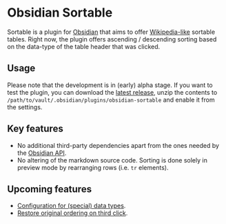 # Obsidian Sortable

Sortable is a plugin for [Obsidian](https://obsidian.md) that aims to offer [Wikipedia-like](https://en.wikipedia.org/wiki/Help:Sorting#Example) sortable tables. Right now, the plugin offers ascending / descending sorting based on the data-type of the table header that was clicked.

## Usage
Please note that the development is in (early) alpha stage. If you want to test the plugin, you can download the [latest release](https://github.com/alexandru-dinu/obsidian-sortable/releases), unzip the contents to `/path/to/vault/.obsidian/plugins/obsidian-sortable` and enable it from the settings.

## Key features
- No additional third-party dependencies apart from the ones needed by the [Obsidian API](https://github.com/obsidianmd/obsidian-api).
- No altering of the markdown source code. Sorting is done solely in preview mode by rearranging rows (i.e. `tr` elements).

## Upcoming features
- [Configuration for (special) data types](https://github.com/alexandru-dinu/obsidian-sortable/issues/2).
- [Restore original ordering on third click](https://github.com/alexandru-dinu/obsidian-sortable/issues/4).